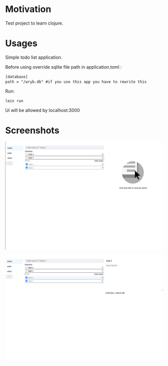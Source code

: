 # Motivation

Test project to learn clojure.

# Usages

Simple todo list application.

Before using override sqlite file path in application.toml :

    [database]
    path = "/wryb.db" #if you use this app you have to rewrite this

Run:

    lein run

Ui will be allowed by localhost:3000

# Screenshots

![img](./wryb-screen.png)

![img](./wryb-screen-2.png)
